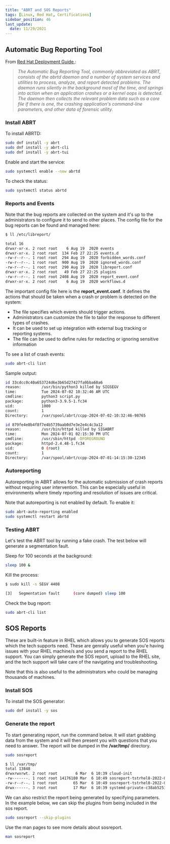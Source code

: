 ```yaml
---
title: "ABRT and SOS Reports"
tags: [Linux, Red Hat, Certifications]
sidebar_position: 46
last_update:
  date: 11/29/2021
---
```


## Automatic Bug Reporting Tool

From [Red Hat Deployment Guide,](https://access.redhat.com/documentation/en-us/red_hat_enterprise_linux/6/html/deployment_guide/ch-abrt):

> *The Automatic Bug Reporting Tool, commonly abbreviated as ABRT, consists of the abrtd daemon and a number of system services and utilities to process, analyze, and report detected problems. The daemon runs silently in the background most of the time, and springs into action when an application crashes or a kernel oops is detected. The daemon then collects the relevant problem data such as a core file if there is one, the crashing application's command-line parameters, and other data of forensic utility.*

### Install ABRT 

To install ABRTD:

```bash
sudo dnf install -y abrt
sudo dnf install -y abrt-cli
sudo dnf install -y abrt-tui
```

Enable and start the service:

```bash
sudo systemctl enable --now abrtd
```

To check the status: 

```bash
sudo systemctl status abrtd
```


### Reports and Events

Note that the bug reports are collected on the system and it's up to the administrators to configure it to send to other places. The config file for the bug reports can be found and managed here:

```bash
$ ll /etc/libreport/

total 16
drwxr-xr-x. 2 root root    6 Aug 19  2020 events
drwxr-xr-x. 2 root root  134 Feb 27 22:25 events.d
-rw-r--r--. 1 root root  294 Aug 19  2020 forbidden_words.conf
-rw-r--r--. 1 root root  900 Aug 19  2020 ignored_words.conf
-rw-r--r--. 1 root root  290 Aug 19  2020 libreport.conf
drwxr-xr-x. 2 root root   49 Feb 27 22:25 plugins
-rw-r--r--. 1 root root 2408 Aug 19  2020 report_event.conf
drwxr-xr-x. 2 root root    6 Aug 19  2020 workflows.d
```

The important config file here is the **report_event.conf**. It defines the actions that should be taken when a crash or problem is detected on the system:

- The file specifies which events should trigger actions. 
- Administrators can customize the file to tailor the response to different types of crashes. 
- It can be used to set up integration with external bug tracking or reporting systems.
- The file can be used to define rules for redacting or ignoring sensitive information

To see a list of crash events:

```bash
sudo abrt-cli list
```

Sample output: 

```bash
id 33cdcc0c40a653724d6e3b65d27427fa9bba60a6
reason:         /usr/bin/python3 killed by SIGSEGV
time:           Tue 2024-07-02 10:32:46 AM UTC
cmdline:        python3 script.py
package:        python3-3.9.5-1.fc34
uid:            1000
count:          1
Directory:      /var/spool/abrt/ccpp-2024-07-02-10:32:46-98765

id 879fe4e8b4f8f7e4b5739aab0d7e3e2e4c4c3a12
reason:         /usr/bin/httpd killed by SIGABRT
time:           Mon 2024-07-01 02:15:30 PM UTC
cmdline:        /usr/sbin/httpd -DFOREGROUND
package:        httpd-2.4.48-1.fc34
uid:            0 (root)
count:          1
Directory:      /var/spool/abrt/ccpp-2024-07-01-14:15:30-12345 
```

### Autoreporting 

Autoreporting in ABRT allows for the automatic submission of crash reports without requiring user intervention. This can be especially useful in environments where timely reporting and resolution of issues are critical.

Note that autoreporting is not enabled by default. To enable it: 

```bash
sudo abrt-auto-reporting enabled
sudo systemctl restart abrtd
```

### Testing ABRT

Let's test the ABRT tool by running a fake crash. The test below will generate a segmentation fault.

Sleep for 100 seconds at the background:

```bash
sleep 100 &
```

Kill the process:

```bash 
$ sudo kill -s SEGV 4408

[3]   Segmentation fault      (core dumped) sleep 100
```

Check the bug report:

```bash
sudo abrt-cli list
```


## SOS Reports

These are built-in feature in RHEL which allows you to generate SOS reports which the tech supports need. These are genrally useful when you'e having issues with your RHEL machine/s and you send a report to the RHEL support. You can simply generate the SOS report, upload to the RHEL site, and the tech support will take care of the navigating and troubleshooting.

Note that this is also useful to the administrators who could be managing thousands of machines.

### Install SOS 

To install the SOS generator:

```bash
sudo dnf install -y sos
```

### Generate the report 

To start generating report, run the command below. It will start grabbing data from the system and it will then present you with questions that you need to answer. The report will be dumped in the **/var/tmp/** directory.

```bash
sudo sosreport
```
```bash
$ ll /var/tmp/
total 13848
drwxrwxrwt. 2 root root        6 Mar  6 10:39 cloud-init
-rw-------. 1 root root 14176180 Mar  6 10:49 sosreport-tstrhel8-2022-03-06-offtnfu.tar.xz
-rw-r--r--. 1 root root       65 Mar  6 10:49 sosreport-tstrhel8-2022-03-06-offtnfu.tar.xz.sha256
drwx------. 3 root root       17 Mar  6 10:39 systemd-private-c38ab52516ea4487a4adfeee0b53261f-chronyd.service-bpXRsg
```

We can also restrict the report being generated by specifying parameters. In the example below, we can skip the plugins from being included in the sos report.

```bash
sudo sosreport --skip-plugins
```

Use the man pages to see more details about sosreport.

```bash
man sosreport
```

